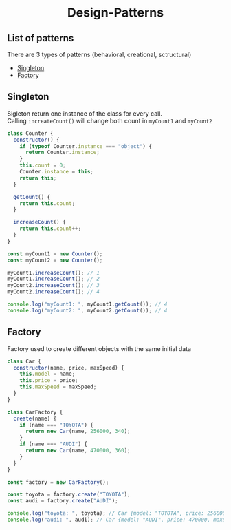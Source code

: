 <h1 align="center">Design-Patterns</h1>

## List of patterns

There are 3 types of patterns (behavioral, creational, sctructural)

- [Singleton](#singleton)
- [Factory](#factory)

## Singleton

Sigleton return one instance of the class for every call. <br>
Calling `increateCount()` will change both count in `myCount1` and `myCount2`

```js
class Counter {
  constructor() {
    if (typeof Counter.instance === "object") {
      return Counter.instance;
    }
    this.count = 0;
    Counter.instance = this;
    return this;
  }

  getCount() {
    return this.count;
  }

  increaseCount() {
    return this.count++;
  }
}

const myCount1 = new Counter();
const myCount2 = new Counter();

myCount1.increaseCount(); // 1
myCount1.increaseCount(); // 2
myCount2.increaseCount(); // 3
myCount2.increaseCount(); // 4

console.log("myCount1: ", myCount1.getCount()); // 4
console.log("myCount2: ", myCount2.getCount()); // 4
```

## Factory

Factory used to create different objects with the same initial data

```js
class Car {
  constructor(name, price, maxSpeed) {
    this.model = name;
    this.price = price;
    this.maxSpeed = maxSpeed;
  }
}

class CarFactory {
  create(name) {
    if (name === "TOYOTA") {
      return new Car(name, 256000, 340);
    }
    if (name === "AUDI") {
      return new Car(name, 470000, 360);
    }
  }
}

const factory = new CarFactory();

const toyota = factory.create("TOYOTA");
const audi = factory.create("AUDI");

console.log("toyota: ", toyota); // Car {model: "TOYOTA", price: 256000, maxSpeed: 340, constructor: Object}
console.log("audi: ", audi); // Car {model: "AUDI", price: 470000, maxSpeed: 360, constructor: Object}
```
